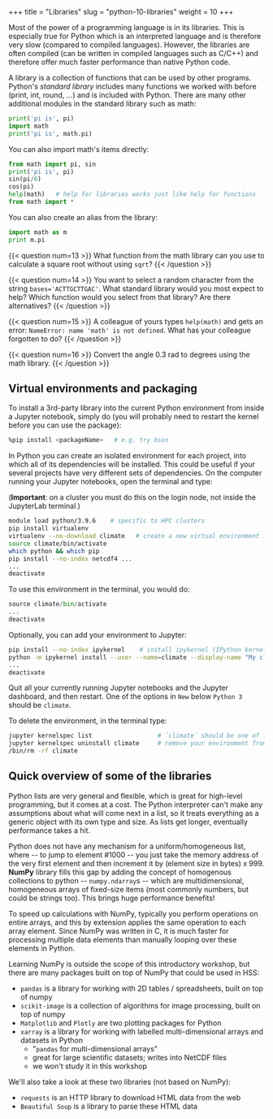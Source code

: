 +++
title = "Libraries"
slug = "python-10-libraries"
weight = 10
+++

<!-- <u>For Day 2</u>, we will switch to running inside Jupyter Notebook -- please see option 2 in -->
<!-- [the Setup section](../python-01-setup#starting-python). -->

Most of the power of a programming language is in its libraries. This is especially true for Python which is an
interpreted language and is therefore very slow (compared to compiled languages). However, the libraries are often
compiled (can be written in compiled languages such as C/C++) and therefore offer much faster performance than native
Python code.

A library is a collection of functions that can be used by other programs. Python's *standard library* includes many
functions we worked with before (print, int, round, ...) and is included with Python. There are many other additional
modules in the standard library such as math:

```py
print('pi is', pi)
import math
print('pi is', math.pi)
```

You can also import math's items directly:

```py
from math import pi, sin
print('pi is', pi)
sin(pi/6)
cos(pi)
help(math)   # help for libraries works just like help for functions
from math import *
```

You can also create an alias from the library:

```py
import math as m
print m.pi
```

{{< question num=13 >}}
What function from the math library can you use to calculate a square root without using `sqrt`?
{{< /question >}}

{{< question num=14 >}}
You want to select a random character from the string `bases='ACTTGCTTGAC'`. What standard library would you most expect
to help? Which function would you select from that library? Are there alternatives?
{{< /question >}}

{{< question num=15 >}}
A colleague of yours types `help(math)` and gets an error: `NameError: name 'math' is not defined`. What has your
colleague forgotten to do?
{{< /question >}}

{{< question num=16 >}}
Convert the angle 0.3 rad to degrees using the math library.
{{< /question >}}







## Virtual environments and packaging

<!-- Something that comes up often when trying to get people to use python is virtual environments and packaging - -->
<!-- it would be nice if there could be a discussion on this as well. -->

To install a 3rd-party library into the current Python environment from inside a Jupyter notebook, simply do (you will
probably need to restart the kernel before you can use the package):

```sh
%pip install <packageName>   # e.g. try bson
```

In Python you can create an isolated environment for each project, into which all of its dependencies will be
installed. This could be useful if your several projects have very different sets of dependencies. On the computer
running your Jupyter notebooks, open the terminal and type:

(**Important**: on a cluster you must do this on the login node, not inside the JupyterLab terminal.)

```sh
module load python/3.9.6    # specific to HPC clusters
pip install virtualenv
virtualenv --no-download climate   # create a new virtual environment in your current directory
source climate/bin/activate
which python && which pip
pip install --no-index netcdf4 ...
...
deactivate
```

To use this environment in the terminal, you would do:

```py
source climate/bin/activate
...
deactivate
```

Optionally, you can add your environment to Jupyter:

```sh
pip install --no-index ipykernel    # install ipykernel (IPython kernel for Jupyter) into this environment
python -m ipykernel install --user --name=climate --display-name "My climate project" # add your env to Jupyter
...
deactivate
```

Quit all your currently running Jupyter notebooks and the Jupyter dashboard, and then restart. One of the
options in `New` below `Python 3` should be `climate`.

To delete the environment, in the terminal type:

```sh
jupyter kernelspec list                  # `climate` should be one of them
jupyter kernelspec uninstall climate     # remove your environment from Jupyter
/bin/rm -rf climate
```

##  Quick overview of some of the libraries

<!-- - `NumPy` is a library for working with large, multi-dimensional arrays, along with a large collection of -->
<!--   linear algebra functions -->
<!--   - provides missing uniform collections (arrays) in Python, along with a large number of ways to quickly -->
<!--     process these collections ⮕ great for speeding up calculations in Python -->
<!--   - we won't study it in detail this workshop -->

Python lists are very general and flexible, which is great for high-level programming, but it comes at a
cost. The Python interpreter can't make any assumptions about what will come next in a list, so it treats
everything as a generic object with its own type and size. As lists get longer, eventually performance takes a
hit.

Python does not have any mechanism for a uniform/homogeneous list, where -- to jump to element #1000 -- you
just take the memory address of the very first element and then increment it by (element size in bytes)
x 999. **NumPy** library fills this gap by adding the concept of homogenous collections to python --
`numpy.ndarray`s -- which are multidimensional, homogeneous arrays of fixed-size items (most commonly numbers,
but could be strings too). This brings huge performance benefits!

To speed up calculations with NumPy, typically you perform operations on entire arrays, and this by extension
applies the same operation to each array element. Since NumPy was written in C, it is much faster for
processing multiple data elements than manually looping over these elements in Python.

Learning NumPy is outside the scope of this introductory workshop, but there are many packages built on top of
NumPy that could be used in HSS:

- `pandas` is a library for working with 2D tables / spreadsheets, built on top of numpy
- `scikit-image` is a collection of algorithms for image processing, built on top of numpy
- `Matplotlib` and `Plotly` are two plotting packages for Python
- `xarray` is a library for working with labelled multi-dimensional arrays and datasets in Python
  - "`pandas` for multi-dimensional arrays"
  - great for large scientific datasets; writes into NetCDF files
  - we won't study it in this workshop
  
We'll also take a look at these two libraries (not based on NumPy):
- `requests` is an HTTP library to download HTML data from the web
- `Beautiful Soup` is a library to parse these HTML data
